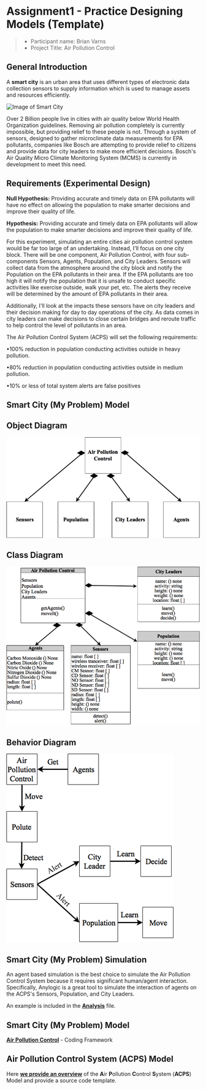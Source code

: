 # Assignment1 - Practice Designing Models (Template)

> * Participant name: Brian Varns
> * Project Title: Air Pollution Control

## General Introduction

A **smart city** is an urban area that uses different types of electronic data collection sensors to supply information which is used to manage assets and resources efficiently.

![Image of Smart City](images/smartcity.png)

Over 2 Billion people live in cities with air quality below World Health Organization guidelines.  Removing air pollution completely is currently impossible, but providing relief to these people is not.  Through a system of sensors, designed to gather microclimate data measurements for EPA pollutants, companies like Bosch are attempting to provide relief to citizens and provide data for city leaders to make more efficient decisions.  Bosch's Air Quality Micro Climate Monitoring System (MCMS) is currently in development to meet this need.

## Requirements (Experimental Design)

**Null Hypothesis:** Providing accurate and timely data on EPA pollutants will have no effect on allowing the population to make smarter decisions and improve their quality of life.

**Hypothesis:** Providing accurate and timely data on EPA pollutants will allow the population to make smarter decisions and improve their quality of life.

For this experiment, simulating an entire cities air pollution control system would be far too large of an undertaking.  Instead, I'll focus on one city block.  There will be one component, Air Pollution Control, with four sub-components Sensors, Agents, Population, and City Leaders.  Sensors will collect data from the atmosphere around the city block and notify the Population on the EPA pollutants in their area.  If the EPA pollutants are too high it will notify the population that it is unsafe to conduct specific activities like exercise outside, walk your pet, etc.  The alerts they receive will be determined by the amount of EPA pollutants in their area.

Additionally, I'll look at the impacts these sensors have on city leaders and their decision making for day to day operations of the city.  As data comes in city leaders can make decisions to close certain bridges and reroute traffic to help control the level of pollutants in an area.

The Air Pollution Control System (ACPS) will set the following requirements:

•100% reduction in population conducting activities outside in heavy pollution.

•80% reduction in population conducting activities outside in medium pollution.

•10% or less of total system alerts are false positives


## Smart City (My Problem) Model

## Object Diagram

![Object Diagram](images/APCSObjectDiagram.png)

## Class Diagram

![**Class Diagram**](images/APCSClassDiagram.png)

## Behavior Diagram

![**Behavior Diagram**](images/APCSBehaviorDiagram.png)

## Smart City (My Problem) Simulation

An agent based simulation is the best choice to simulate the Air Pollution Control System because it requires significant human/agent interaction. Specifically, Anylogic is a great tool to simulate the interaction of agents on the ACPS's Sensors, Population, and City Leaders.

An example is included in the [**Analysis**](https://github.com/IDS6145-18Spring/assignment-1-practice-designing-models-Brian-Varns/tree/master/analysis) file.

## Smart City (My Problem) Model
[**Air Pollution Control**](https://github.com/IDS6145-18Spring/assignment-1-practice-designing-models-Brian-Varns/commit/d12d75ca3b12b0fd20e0f64231f444700ce1df90?diff=unified) - Coding Framework

## **A**ir **P**ollution **C**ontrol **S**ystem (**ACPS**) Model
Here [**we provide an overview**](https://github.com/IDS6145-18Spring/assignment-1-practice-designing-models-Brian-Varns/blob/master/code/README.md) of the **A**ir **P**ollution **C**ontrol **S**ystem (**ACPS**) Model and provide a source code template.
